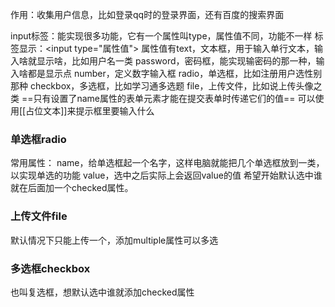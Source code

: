 作用：收集用户信息，比如登录qq时的登录界面，还有百度的搜索界面

input标签：能实现很多功能，它有一个属性叫type，属性值不同，功能不一样
标签显示：\<input type="属性值">
属性值有text，文本框，用于输入单行文本，输入啥就显示啥，比如用户名一类
password，密码框，能实现输密码的那一种，输入啥都是显示点
number，定义数字输入框
radio，单选框，比如注册用户选性别那种
checkbox，多选框，比如学习通多选题
file，上传文件，比如说上传头像之类
==只有设置了name属性的表单元素才能在提交表单时传递它们的值==
可以使用[[占位文本]]来提示框里要输入什么
### 单选框radio
常用属性：
name，给单选框起一个名字，这样电脑就能把几个单选框放到一类，以实现单选的功能
value，选中之后实际上会返回value的值
希望开始默认选中谁就在后面加一个checked属性。

### 上传文件file
默认情况下只能上传一个，添加multiple属性可以多选


### 多选框checkbox
也叫复选框，想默认选中谁就添加checked属性